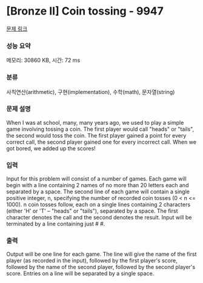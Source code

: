 # [Bronze II] Coin tossing - 9947 

[문제 링크](https://www.acmicpc.net/problem/9947) 

### 성능 요약

메모리: 30860 KB, 시간: 72 ms

### 분류

사칙연산(arithmetic), 구현(implementation), 수학(math), 문자열(string)

### 문제 설명

<p>When I was at school, many, many years ago, we used to play a simple game involving tossing a coin. The first player would call "heads" or "tails", the second would toss the coin. The first player gained a point for every correct call, the second player gained one for every incorrect call. When we got bored, we added up the scores!</p>

### 입력 

 <p>Input for this problem will consist of a number of games. Each game will begin with a line containing 2 names of no more than 20 letters each and separated by a space. The second line of each game will contain a single positive integer, n, specifying the number of recorded coin tosses (0 < n <= 1000). n coin tosses follow, each on a single lines containing 2 characters (either 'H' or 'T' – "heads" or "tails"), separated by a space. The first character denotes the call and the second denotes the result. Input will be terminated by a line containing just # #.</p>

### 출력 

 <p>Output will be one line for each game. The line will give the name of the first player (as recorded in the input), followed by the first player's score, followed by the name of the second player, followed by the second player's score. Entries on a line will be separated by a single space.</p>

